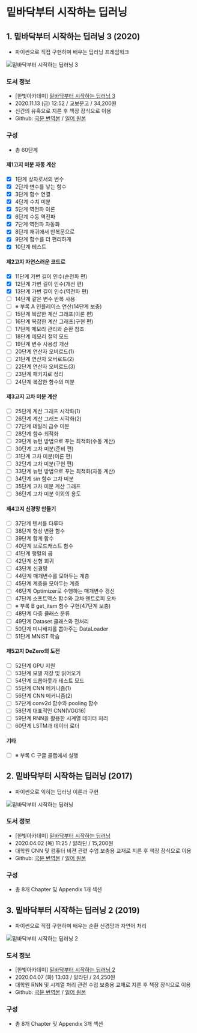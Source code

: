 # 밑바닥부터 시작하는 딥러닝



## 1. 밑바닥부터 시작하는 딥러닝 3 (2020)

- 파이썬으로 직접 구현하며 배우는 딥러닝 프레임워크

![밑바닥부터 시작하는 딥러닝 3](https://www.hanbit.co.kr/data/books/B6627606922_l.jpg)

### 도서 정보

* \[한빛아카데미\] [밑바닥부터 시작하는 딥러닝 3](https://www.hanbit.co.kr/store/books/look.php?p_code=B6627606922)
* 2020.11.13 (금) 12:52 / 교보문고 / 34,200원
* 신간의 유혹으로 지른 후 책장 장식으로 이용
* Github: [국문 번역본](https://github.com/WegraLee/deep-learning-from-scratch-3) / [일어 원본](https://github.com/oreilly-japan/deep-learning-from-scratch-3)



### 구성

*  총 60단계

#### 제1고지 미분 자동 계산

- [x] 1단계 상자로서의 변수
- [x] 2단계 변수를 낳는 함수
- [x] 3단계 함수 연결
- [x] 4단계 수치 미분
- [x] 5단계 역전파 이론
- [x] 6단계 수동 역전파
- [x] 7단계 역전파 자동화
- [x] 8단계 재귀에서 반복문으로
- [x] 9단계 함수를 더 편리하게
- [x] 10단계 테스트

#### 제2고지 자연스러운 코드로

- [x] 11단계 가변 길이 인수(순전파 편)
- [x] 12단계 가변 길이 인수(개선 편)
- [x] 13단계 가변 길이 인수(역전파 편)
- [ ] 14단계 같은 변수 반복 사용
- [ ] ※ 부록 A 인플레이스 연산(14단계 보충)
- [ ] 15단계 복잡한 계산 그래프(이론 편)
- [ ] 16단계 복잡한 계산 그래프(구현 편)
- [ ] 17단계 메모리 관리와 순환 참조
- [ ] 18단계 메모리 절약 모드
- [ ] 19단계 변수 사용성 개선
- [ ] 20단계 연산자 오버로드(1)
- [ ] 21단계 연산자 오버로드(2)
- [ ] 22단계 연산자 오버로드(3)
- [ ] 23단계 패키지로 정리
- [ ] 24단계 복잡한 함수의 미분

#### 제3고지 고차 미분 계산

- [ ] 25단계 계산 그래프 시각화(1)
- [ ] 26단계 계산 그래프 시각화(2)
- [ ] 27단계 테일러 급수 미분
- [ ] 28단계 함수 최적화
- [ ] 29단계 뉴턴 방법으로 푸는 최적화(수동 계산)
- [ ] 30단계 고차 미분(준비 편)
- [ ] 31단계 고차 미분(이론 편)
- [ ] 32단계 고차 미분(구현 편)
- [ ] 33단계 뉴턴 방법으로 푸는 최적화(자동 계산)
- [ ] 34단계 sin 함수 고차 미분
- [ ] 35단계 고차 미분 계산 그래프
- [ ] 36단계 고차 미분 이외의 용도

#### 제4고지 신경망 만들기

- [ ] 37단계 텐서를 다루다
- [ ] 38단계 형상 변환 함수
- [ ] 39단계 합계 함수
- [ ] 40단계 브로드캐스트 함수
- [ ] 41단계 행렬의 곱
- [ ] 42단계 선형 회귀
- [ ] 43단계 신경망
- [ ] 44단계 매개변수를 모아두는 계층
- [ ] 45단계 계층을 모아두는 계층
- [ ] 46단계 Optimizer로 수행하는 매개변수 갱신
- [ ] 47단계 소프트맥스 함수와 교차 엔트로피 오차
- [ ] ※ 부록 B get_item 함수 구현(47단계 보충)
- [ ] 48단계 다중 클래스 분류
- [ ] 49단계 Dataset 클래스와 전처리
- [ ] 50단계 미니배치를 뽑아주는 DataLoader
- [ ] 51단계 MNIST 학습

#### 제5고지 DeZero의 도전

- [ ] 52단계 GPU 지원
- [ ] 53단계 모델 저장 및 읽어오기
- [ ] 54단계 드롭아웃과 테스트 모드
- [ ] 55단계 CNN 메커니즘(1)
- [ ] 56단계 CNN 메커니즘(2)
- [ ] 57단계 conv2d 함수와 pooling 함수
- [ ] 58단계 대표적인 CNN(VGG16)
- [ ] 59단계 RNN을 활용한 시계열 데이터 처리
- [ ] 60단계 LSTM과 데이터 로더

#### 기타

- [ ] ※ 부록 C 구글 콜랩에서 실행





## 2. 밑바닥부터 시작하는 딥러닝 (2017)

- 파이썬으로 익히는 딥러닝 이론과 구현

![밑바닥부터 시작하는 딥러닝](https://www.hanbit.co.kr/data/books/B8475831198_l.jpg)

### 도서 정보

* \[한빛아카데미\] [밑바닥부터 시작하는 딥러닝](https://www.hanbit.co.kr/store/books/look.php?p_code=B8475831198)
* 2020.04.02 (목) 11:25 / 알라딘 / 15,200원
* 대학원 CNN 및 컴퓨터 비젼 관련 수업 보충용 교재로 지른 후 책장 장식으로 이용
* Github: [국문 번역본](https://github.com/WegraLee/deep-learning-from-scratch) / [일어 원본](https://github.com/oreilly-japan/deep-learning-from-scratch)



### 구성

*  총 8개 Chapter 및 Appendix 1개 섹션





## 3. 밑바닥부터 시작하는 딥러닝 2 (2019)

- 파이썬으로 직접 구현하며 배우는 순환 신경망과 자연어 처리

![밑바닥부터 시작하는 딥러닝 2](https://www.hanbit.co.kr/data/books/B8950212853_l.jpg)

### 도서 정보

* \[한빛아카데미\] [밑바닥부터 시작하는 딥러닝 2](https://www.hanbit.co.kr/store/books/look.php?p_code=B8950212853)
* 2020.04.07 (화) 13:03 / 알라딘 / 24,250원
* 대학원 RNN 및 시계열 처리 관련 수업 보충용 교재로 지른 후 책장 장식으로 이용
* Github: [국문 번역본](https://github.com/WegraLee/deep-learning-from-scratch-2) / [일어 원본](https://github.com/oreilly-japan/deep-learning-from-scratch-2)



### 구성

*  총 8개 Chapter 및 Appendix 3개 섹션